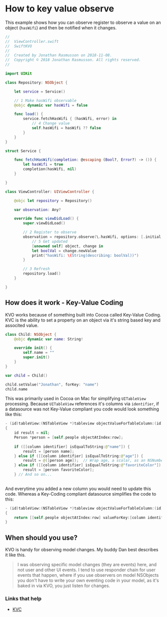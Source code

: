 # How to key value observe

This example shows how you can observe register to observe a value on an object (`hasWifi`) and then be notified when it changes.

```swift
//
//  ViewController.swift
//  SwiftKVO
//
//  Created by Jonathan Rasmusson on 2018-11-08.
//  Copyright © 2018 Jonathan Rasmusson. All rights reserved.
//

import UIKit

class Repository: NSObject {

    let service = Service()

    // 1 Make hasWifi observable
    @objc dynamic var hasWifi = false

    func load() {
        service.fetchHasWifi { (hasWifi, error) in
            // 4 Change value
            self.hasWifi = hasWifi ?? false
        }
    }
}

struct Service {

    func fetchHasWifi(completion: @escaping (Bool?, Error?) -> ()) {
        let hasWifi = true
        completion(hasWifi, nil)
    }

}

class ViewController: UIViewController {

    @objc let repository = Repository()

    var observation: Any?

    override func viewDidLoad() {
        super.viewDidLoad()

        // 2 Register to observe
        observation = repository.observe(\.hasWifi, options: [.initial, .new]) {
            // 5 Get updated
            [unowned self] object, change in
            let boolVal = change.newValue
            print("hasWifi: \(String(describing: boolVal))")
        }

        // 3 Refresh
        repository.load()
    }

}
```

## How does it work - Key-Value Coding

KVO works because of something built into Cocoa called Key-Value Coding. KVC is the ability to set a property on an object via it's string based key and associted value.

```swift
class Child: NSObject {
    @objc dynamic var name: String!

    override init() {
        self.name = ""
        super.init()
    }
}

var child = Child()

child.setValue("Jonathan", forKey: "name")
child.name
```

This was primarily used in Cocoa on Mac for simplifying `UITableView` processing. Because `UITableView` references it's columns via `identifier`, if a datasource was not Key-Value compliant you code would look something like this:

```swift
- (id)tableView:(NSTableView *)tableview objectValueForTableColumn:(id)column row:(NSInteger)row
{
    id result = nil;
    Person *person = [self.people objectAtIndex:row];
 
    if ([[column identifier] isEqualToString:@"name"]) {
        result = [person name];
    } else if ([[column identifier] isEqualToString:@"age"]) {
        result = @([person age]);  // Wrap age, a scalar, as an NSNumber
    } else if ([[column identifier] isEqualToString:@"favoriteColor"]) {
        result = [person favoriteColor];
    } // And so on...
 
```

And everytime you added a new column you would need to update this code. Whereas a Key-Coding compliant datasource simplifies the code to this:

```swift
- (id)tableView:(NSTableView *)tableview objectValueForTableColumn:(id)column row:(NSInteger)row
{
    return [[self.people objectAtIndex:row] valueForKey:[column identifier]];
}
```

## When should you use?

KVO is handy for observing model changes. My buddy Dan best describes it like this.

> I was observing specific model changes (they are events) here, and not user and other UI events. I tend to use responder chain for user events that happen, where if you use observers on model NSObjects you don't have to write your own eventing code in your model, as it's baked in via KVO, you just listen for changes.

### Links that help

- [KVC](https://developer.apple.com/library/archive/documentation/Cocoa/Conceptual/KeyValueCoding/BasicPrinciples.html#//apple_ref/doc/uid/20002170-BAJEAIEE)


